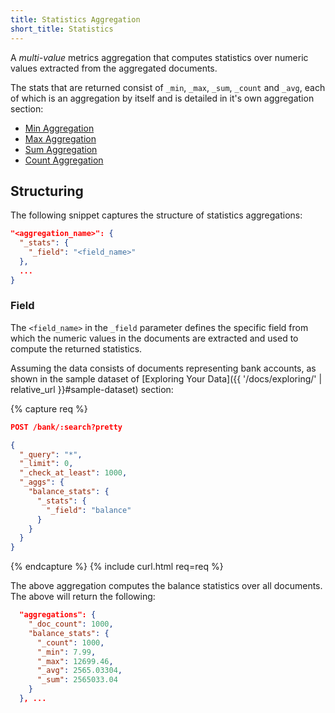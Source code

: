 ```yaml
---
title: Statistics Aggregation
short_title: Statistics
---
```


A _multi-value_ metrics aggregation that computes statistics over numeric values
extracted from the aggregated documents.

The stats that are returned consist of `_min`, `_max`, `_sum`, `_count` and
`_avg`, each of which is an aggregation by itself and is detailed in it's own
aggregation section:

* [Min Aggregation](min-aggregation)
* [Max Aggregation](max-aggregation)
* [Sum Aggregation](sum-aggregation)
* [Count Aggregation](count-aggregation)


## Structuring

The following snippet captures the structure of statistics aggregations:

```json
"<aggregation_name>": {
  "_stats": {
    "_field": "<field_name>"
  },
  ...
}
```

### Field

The `<field_name>` in the `_field` parameter defines the specific field from
which the numeric values in the documents are extracted and used to compute the
returned statistics.

Assuming the data consists of documents representing bank accounts, as shown in
the sample dataset of [Exploring Your Data]({{ '/docs/exploring/' | relative_url }}#sample-dataset)
section:

{% capture req %}

```json
POST /bank/:search?pretty

{
  "_query": "*",
  "_limit": 0,
  "_check_at_least": 1000,
  "_aggs": {
    "balance_stats": {
      "_stats": {
        "_field": "balance"
      }
    }
  }
}
```
{% endcapture %}
{% include curl.html req=req %}

The above aggregation computes the balance statistics over all documents. The
above will return the following:


```json
  "aggregations": {
    "_doc_count": 1000,
    "balance_stats": {
      "_count": 1000,
      "_min": 7.99,
      "_max": 12699.46,
      "_avg": 2565.03304,
      "_sum": 2565033.04
    }
  }, ...
```
